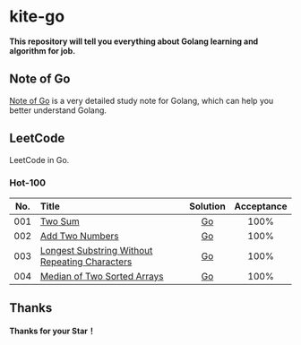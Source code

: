 # kite-go

**This repository will tell you everything about Golang learning and algorithm for job.**

## Note of Go

[Note of Go](./Notes/NoteOfGolang.md) is a very detailed study note for Golang, which can help you better understand Golang.

## LeetCode

LeetCode in Go.

### Hot-100

| No.    |  Title  |  Solution  |  Acceptance |
|:------:|:--------|:----------:|:-----------:|
|001|[Two Sum](https://leetcode.cn/problems/two-sum/description/)|[Go](./LeetCode/hot100/001.two-sum/two-sum.go)|100%|
|002|[Add Two Numbers](https://leetcode.cn/problems/add-two-numbers/description/)|[Go](./LeetCode/hot100/002.add-two-numbers/add-two-numbers.go)|100%|
|003|[Longest Substring Without Repeating Characters](https://leetcode.cn/problems/longest-substring-without-repeating-characters/description/)|[Go](./LeetCode/hot100/003.longest-substring-without-repeating-characters/longest-substring-without-repeating-characters.go)|100%|
|004|[Median of Two Sorted Arrays](https://leetcode.cn/problems/median-of-two-sorted-arrays/)|[Go](./LeetCode/hot100/004.find-median-sorted-arrays/find-median-sorted-arrays.go)|100%|

## Thanks

**Thanks for your Star！**
